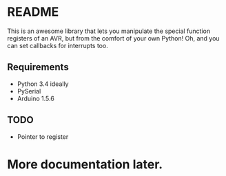 # README #

This is an awesome library that lets you manipulate the special function registers of an AVR, but from the comfort of your own Python! Oh, and you can set callbacks for interrupts too.

## Requirements ##
* Python 3.4 ideally
* PySerial
* Arduino 1.5.6

## TODO ##
* Pointer to register

# More documentation later. #